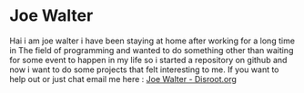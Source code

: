 # Joe Walter
Hai i am joe walter i have been staying at home after working for a long time in The field of programming and wanted to do something other than waiting for some event to happen in my life so i started a repository on github and now i want to do some projects that felt interesting to me. If you want to help out or just chat email me  here : [Joe Walter - Disroot.org](jwr0x7b7@disroot.org)

